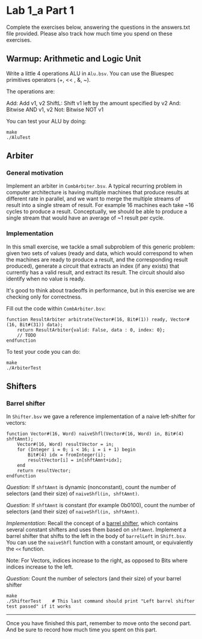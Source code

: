 # Lab 1_a Part 1

Complete the exercises below, answering the questions in the answers.txt file provided. Please also track how much time you spend on these exercises.

## Warmup: Arithmetic and Logic Unit

Write a little 4 operations ALU in `Alu.bsv`. You can use the Bluespec primitives operators (+, << , &, ~).

The operations are:

Add: Add v1, v2
ShiftL: Shift v1 left by the amount specified by v2
And: Bitwise AND v1, v2
Not: Bitwise NOT v1

You can test your ALU by doing: 
```
make
./AluTest
``` 

## Arbiter 

### General motivation 
Implement an arbiter in `CombArbiter.bsv`.
A typical recurring problem in computer architecture is having multiple machines that produce results at different rate in parallel, and we want to merge the multiple streams of result into a single stream of result.
For example 16 machines each take ~16 cycles to produce a result. Conceptually, we should be able to produce a single stream that would have an average of ~1 result per cycle.

### Implementation
In this small exercise, we tackle a small subproblem of this generic problem: given two sets of values (ready and data, which would correspond to when the machines are ready to produce a result, and the corresponding result produced), generate a circuit that extracts an index (if any exists) that currently has a valid result, and extract its result. The circuit should also identify when no value is ready.

It's good to think about tradeoffs in performance, but in this exercise we are checking only for correctness.

Fill out the code within `CombArbiter.bsv`:

```
function ResultArbiter arbitrate(Vector#(16, Bit#(1)) ready, Vector#(16, Bit#(31)) data);
	return ResultArbiter{valid: False, data : 0, index: 0};
	// TODO
endfunction
```

To test your code you can do:
```
make
./ArbiterTest
```

## Shifters

### Barrel shifter
In `Shifter.bsv` we gave a reference implementation of a naive left-shifter for vectors:

```
function Vector#(16, Word) naiveShfl(Vector#(16, Word) in, Bit#(4) shftAmnt);
    Vector#(16, Word) resultVector = in; 
    for (Integer i = 0; i < 16; i = i + 1) begin
        Bit#(4) idx = fromInteger(i);
        resultVector[i] = in[shftAmnt+idx];
    end
    return resultVector;
endfunction
```

_Question:_ If `shftAmnt` is dynamic (nonconstant), count the number of selectors (and their size) of `naiveShfl(in, shftAmnt)`.

_Question:_ If `shftAmnt` is constant (for example 0b0100), count the number of selectors (and their size) of `naiveShfl(in, shftAmnt)`.

_Implementation_: Recall the concept of a [barrel shifter](https://en.wikipedia.org/wiki/Barrel_shifter), which contains several constant shifters and uses them based on `shftAmnt`. 
Implement a barrel shifter that shifts to the left in the body of `barrelLeft` in `Shift.bsv`.
You can use the `naiveShfl` function with a constant amount, or equivalently the `<<` function. 

Note: For Vectors, indices increase to the right, as opposed to Bits where indices increase to the left.

_Question:_ Count the number of selectors (and their size) of your barrel shifter

```
make
./ShifterTest    # This last command should print "Left barrel shifter test passed" if it works
```

---

Once you have finished this part, remember to move onto the second part. And be sure to record how much time you spent on this part.
